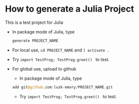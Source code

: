 # How to generate a Julia Project

This is a test project for Julia

- In package mode of Julia, type

    ```julia
    generate PROJECT_NAME
    ```

- For local use, `cd PROJECT_NAME` and `] activate .`
    
- Try `import TestProg; TestProg.greet() ` to test.
    
- For global use, upload to github
    - In package mode of Julia, type

    ```julia
    add git@github.com:luzk-emory/PROJECT_NAME.git
    ```

    - Try `import TestProg; TestProg.greet() ` to test.

